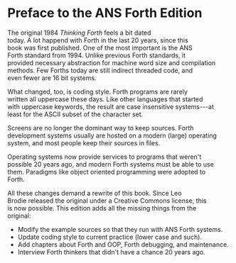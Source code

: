 # Preface to the ANS Forth Edition

The original 1984 *Thinking Forth* feels a bit dated  
today. A lot happend with Forth in the last 20 years, since this  
book was first published. One of the most important is the ANS  
Forth standard from 1994. Unlike previous Forth standards, it  
provided necessary abstraction for machine word size and compilation  
methods. Few Forths today are still indirect threaded code, and  
even fewer are 16 bit systems.

What changed, too, is coding style. Forth programs are rarely  
written all uppercase these days. Like other languages that started  
with uppercase keywords, the result are case insensitive systems---at  
least for the ASCII subset of the character set.

Screens are no longer the dominant way to keep sources. Forth  
development systems usually are hosted on a modern (large) operating  
system, and most people keep their sources in files.

Operating systems now provide services to programs that weren't  
possible 20 years ago, and modern Forth systems must be able to use  
them. Paradigms like object oriented programming were adopted to  
Forth.

All these changes demand a rewrite of this book. Since Leo  
Brodie released the original under a Creative Commons license, this  
is now possible. This edition adds all the missing things from the  
original:

- Modify the example sources so that they run with ANS Forth systems.
- Update coding style to current practice (lower case and such).
- Add chapters about Forth and OOP, Forth debugging, and maintenance.
- Interview Forth thinkers that didn't have a chance 20 years ago.
